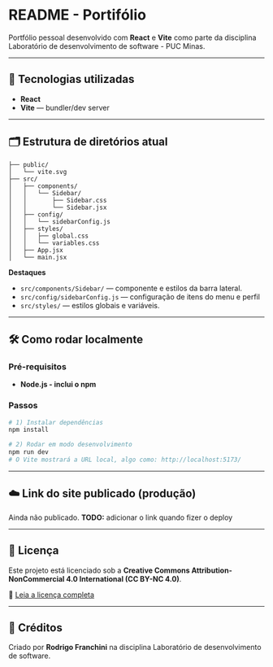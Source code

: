# README - Portifólio 

Portfólio pessoal desenvolvido com **React** e **Vite** como parte da disciplina Laboratório de desenvolvimento de software - PUC Minas.

---

## 🚀 Tecnologias utilizadas
- **React** 
- **Vite** — bundler/dev server

---

## 🗂️ Estrutura de diretórios atual
```text
├── public/
│   └── vite.svg
├── src/
│   ├── components/
│   │   └── Sidebar/
│   │       ├── Sidebar.css
│   │       └── Sidebar.jsx
│   ├── config/
│   │   └── sidebarConfig.js
│   ├── styles/
│   │   ├── global.css
│   │   └── variables.css
│   ├── App.jsx
│   └── main.jsx

```

**Destaques**
- `src/components/Sidebar/` — componente e estilos da barra lateral.  
- `src/config/sidebarConfig.js` — configuração de itens do menu e perfil 
- `src/styles/` — estilos globais e variáveis.   

---

## 🛠️ Como rodar localmente

### Pré-requisitos
- **Node.js - inclui o npm**

### Passos
```bash
# 1) Instalar dependências
npm install

# 2) Rodar em modo desenvolvimento
npm run dev
# O Vite mostrará a URL local, algo como: http://localhost:5173/

```

---

## ☁️ Link do site publicado (produção)
Ainda não publicado.
 **TODO:** adicionar o link quando fizer o deploy 

---

## 📄 Licença
Este projeto está licenciado sob a **Creative Commons Attribution-NonCommercial 4.0 International (CC BY-NC 4.0)**.

🔗 [Leia a licença completa](https://creativecommons.org/licenses/by-nc/4.0/legalcode)


---

## 🙌 Créditos
Criado por **Rodrigo Franchini** na disciplina Laboratório de desenvolvimento de software.
